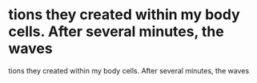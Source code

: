 # tions they created within my body cells. After several minutes, the waves

tions they created within my body cells. After several minutes, the waves